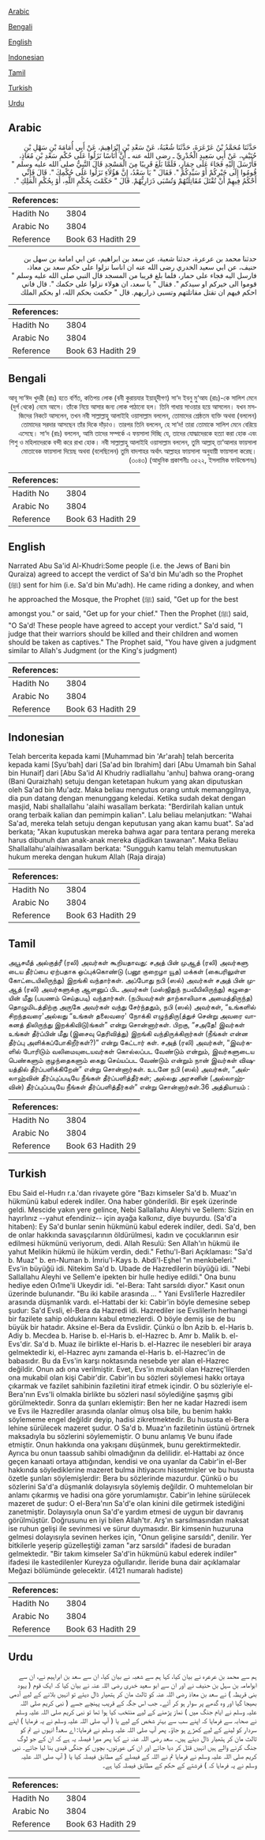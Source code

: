 [Arabic](#arabic)

[Bengali](#bengali)

[English](#english)

[Indonesian](#indonesian)

[Tamil](#tamil)

[Turkish](#turkish)

[Urdu](#urdu)

## Arabic


<div dir="rtl" lang="ar" style={{fontSize:'larger',backgroundColor:'#f8f9fa',padding:20}}>
حَدَّثَنَا مُحَمَّدُ بْنُ عَرْعَرَةَ، حَدَّثَنَا شُعْبَةُ، عَنْ سَعْدِ بْنِ إِبْرَاهِيمَ، عَنْ أَبِي أُمَامَةَ بْنِ سَهْلِ بْنِ حُنَيْفٍ، عَنْ أَبِي سَعِيدٍ الْخُدْرِيِّ ـ رضى الله عنه ـ أَنَّ أُنَاسًا نَزَلُوا عَلَى حُكْمِ سَعْدِ بْنِ مُعَاذٍ، فَأَرْسَلَ إِلَيْهِ فَجَاءَ عَلَى حِمَارٍ، فَلَمَّا بَلَغَ قَرِيبًا مِنَ الْمَسْجِدِ قَالَ النَّبِيُّ صلى الله عليه وسلم ‏"‏ قُومُوا إِلَى خَيْرِكُمْ أَوْ سَيِّدِكُمْ ‏"‏‏.‏ فَقَالَ ‏"‏ يَا سَعْدُ، إِنَّ هَؤُلاَءِ نَزَلُوا عَلَى حُكْمِكَ ‏"‏‏.‏ قَالَ فَإِنِّي أَحْكُمُ فِيهِمْ أَنْ تُقْتَلَ مُقَاتِلَتُهُمْ وَتُسْبَى ذَرَارِيُّهُمْ‏.‏ قَالَ ‏"‏ حَكَمْتَ بِحُكْمِ اللَّهِ، أَوْ بِحُكْمِ الْمَلِكِ ‏"‏‏.‏
</div>
<div style={{backgroundColor:'#f8f9fa',padding:20, marginBottom: 10}}><table> <thead> <tr> <th>References:</th> <th></th> </tr> </thead> <tbody><tr><td>Hadith No</td><td>3804</td></tr><tr><td>Arabic No</td><td>3804</td></tr><tr><td>Reference</td><td>Book 63 Hadith 29</td></tr></tbody></table></div>


<div dir="rtl" lang="ar" style={{fontSize:'larger',backgroundColor:'#f8f9fa',padding:20}}>
حدثنا محمد بن عرعرة، حدثنا شعبة، عن سعد بن ابراهيم، عن ابي امامة بن سهل بن حنيف، عن ابي سعيد الخدري رضى الله عنه ان اناسا نزلوا على حكم سعد بن معاذ، فارسل اليه فجاء على حمار، فلما بلغ قريبا من المسجد قال النبي صلى الله عليه وسلم " قوموا الى خيركم او سيدكم ". فقال " يا سعد، ان هولاء نزلوا على حكمك ". قال فاني احكم فيهم ان تقتل مقاتلتهم وتسبى ذراريهم. قال " حكمت بحكم الله، او بحكم الملك
</div>
<div style={{backgroundColor:'#f8f9fa',padding:20, marginBottom: 10}}><table> <thead> <tr> <th>References:</th> <th></th> </tr> </thead> <tbody><tr><td>Hadith No</td><td>3804</td></tr><tr><td>Arabic No</td><td>3804</td></tr><tr><td>Reference</td><td>Book 63 Hadith 29</td></tr></tbody></table></div>

## Bengali


<div dir="rtl" lang="bn" style={{fontSize:'larger',backgroundColor:'#f8f9fa',padding:20}}>
আবূ সা‘ঈদ খুদরী (রাঃ) হতে বর্ণিত, কতিপয় লোক (বনী কুরায়যার ইয়াহূদীগণ) সা‘দ ইবনু মু‘আয (রাঃ)-কে সালিশ মেনে (দুর্গ থেকে) নেমে আসে। তাঁকে নিয়ে আসার জন্য লোক পাঠানো হল। তিনি গাধায় সাওয়ার হয়ে আসলেন। যখন মসজিদের নিকটে আসলেন, তখন নবী সাল্লাল্লাহু আলাইহি ওয়াসাল্লাম বললেন, তোমাদের শ্রেষ্ঠতম ব্যক্তি অথবা (বললেন) তোমাদের সরদার আসছেন তাঁর দিকে দাঁড়াও। তারপর তিনি বললেন, হে সা‘দ! তারা তোমাকে সালিশ মেনে বেরিয়ে এসেছে। সা‘দ (রাঃ) বললেন, আমি তাদের সম্পর্কে এ ফয়সালা দিচ্ছি যে, তাদের যোদ্ধাদেরকে হত্যা করা হোক এবং শিশু ও মহিলাদেরকে বন্দী করে রাখা হোক। নবী সাল্লাল্লাহু আলাইহি ওয়াসাল্লাম বললেন, তুমি আল্লাহ্ তা‘আলার ফায়সালা মোতাবেক ফায়সালা দিয়েছ অথবা (বলেছিলেন) তুমি বাদশাহর অর্থাৎ আল্লাহর ফায়সালা অনুযায়ী ফায়সালা করেছ। (৩০৪৩) (আধুনিক প্রকাশনীঃ ৩৫২২, ইসলামিক ফাউন্ডেশনঃ)
</div>
<div style={{backgroundColor:'#f8f9fa',padding:20, marginBottom: 10}}><table> <thead> <tr> <th>References:</th> <th></th> </tr> </thead> <tbody><tr><td>Hadith No</td><td>3804</td></tr><tr><td>Arabic No</td><td>3804</td></tr><tr><td>Reference</td><td>Book 63 Hadith 29</td></tr></tbody></table></div>

## English


<div dir="ltr" lang="en" style={{fontSize:'larger',backgroundColor:'#f8f9fa',padding:20}}>
Narrated Abu Sa'id Al-Khudri:Some people (i.e. the Jews of Bani bin Quraiza) agreed to accept the verdict of Sa'd bin Mu'adh so the Prophet (ﷺ) sent for him (i.e. Sa'd bin Mu'adh). He came riding a donkey, and when he approached the Mosque, the Prophet (ﷺ) said, "Get up for the best amongst you." or said, "Get up for your chief." Then the Prophet (ﷺ) said, "O Sa'd! These people have agreed to accept your verdict." Sa'd said, "I judge that their warriors should be killed and their children and women should be taken as captives." The Prophet said, "You have given a judgment similar to Allah's Judgment (or the King's judgment)
</div>
<div style={{backgroundColor:'#f8f9fa',padding:20, marginBottom: 10}}><table> <thead> <tr> <th>References:</th> <th></th> </tr> </thead> <tbody><tr><td>Hadith No</td><td>3804</td></tr><tr><td>Arabic No</td><td>3804</td></tr><tr><td>Reference</td><td>Book 63 Hadith 29</td></tr></tbody></table></div>

## Indonesian


<div dir="ltr" lang="id" style={{fontSize:'larger',backgroundColor:'#f8f9fa',padding:20}}>
Telah bercerita kepada kami [Muhammad bin 'Ar'arah] telah bercerita kepada kami [Syu'bah] dari [Sa'ad bin Ibrahim] dari [Abu Umamah bin Sahal bin Hunaif] dari [Abu Sa'id Al Khudriy radliallahu 'anhu] bahwa orang-orang (Bani Quraizhah) setuju dengan ketetapan hukum yang akan diputuskan oleh Sa'ad bin Mu'adz. Maka beliau mengutus orang untuk memanggilnya, dia pun datang dengan menunggang keledai. Ketika sudah dekat dengan masjid, Nabi shallallahu 'alaihi wasallam berkata: "Berdirilah kalian untuk orang terbaik kalian dan pemimpin kalian". Lalu beliau melanjutkan: "Wahai Sa'ad, mereka telah setuju dengan keputusan yang akan kamu buat". Sa'ad berkata; "Akan kuputuskan mereka bahwa agar para tentara perang mereka harus dibunuh dan anak-anak mereka dijadikan tawanan". Maka Beliau Shallallahu'alaihiwasallam berkata: "Sungguh kamu telah memutuskan hukum mereka dengan hukum Allah (Raja diraja)
</div>
<div style={{backgroundColor:'#f8f9fa',padding:20, marginBottom: 10}}><table> <thead> <tr> <th>References:</th> <th></th> </tr> </thead> <tbody><tr><td>Hadith No</td><td>3804</td></tr><tr><td>Arabic No</td><td>3804</td></tr><tr><td>Reference</td><td>Book 63 Hadith 29</td></tr></tbody></table></div>

## Tamil


<div dir="ltr" lang="ta" style={{fontSize:'larger',backgroundColor:'#f8f9fa',padding:20}}>
அபூசயீத் அல்குத்ரீ (ரலி) அவர்கள் கூறியதாவது: சஅத் பின் முஆத் (ரலி) அவர்களு டைய தீர்ப்பை ஏற்பதாக ஒப்புக்கொண்டு (பனூ குறைழா யூத) மக்கள் (கைபரிலுள்ள கோட்டையிலிருந்து) இறங்கி வந்தார்கள். அப்போது நபி (ஸல்) அவர்கள் சஅத் பின் முஆத் (ரலி) அவர்களுக்கு ஆளனுப் பிட அவர்கள் (மஸ்ஜிதுந் நபவீயிலிருந்து) கழுதையின் மீது (பயணம் செய்தபடி) வந்தார்கள். (நபியவர்கள் தாற்காலிமாக அமைத்திருந்த) தொழுமிடத்திற்கு அருகே அவர்கள் வந்து சேர்ந்ததும், நபி (ஸல்) அவர்கள், “உங்களில் சிறந்தவரை'அல்லது “உங்கள் தலைவரை' நோக்கி எழுந்திரு(த்துச் சென்று அவரை வாகனத் திலிருந்து இறக்கிவிடு)ங்கள்” என்று சொன்னார்கள். பிறகு, “சஅதே! இவர்கள் உங்கள் தீர்ப்பின் மீது (இசைவு தெரிவித்து) இறங்கி வந்திருக்கிறார்கள் (நீங்கள் என்ன தீர்ப்பு அளிக்கப்போகிறீர்கள்?)” என்று கேட்டார் கள். சஅத் (ரலி) அவர்கள், “இவர்களில் போரிடும் வலிமையுடையவர்கள் கொல்லப்பட வேண்டும் என்றும், இவர்களுடைய பெண்களும் குழந்தைகளும் கைது செய்யப்பட வேண்டும் என்றும் நான் இவர்கள் விஷயத்தில் தீர்ப்பளிக்கிறேன்” என்று சொன்னார்கள். உடனே நபி (ஸல்) அவர்கள், “அல்லாஹ்வின் தீர்ப்புப்படியே நீங்கள் தீர்ப்பளித்தீர்கள்; அல்லது அரசனின் (அல்லாஹ்வின்) தீர்ப்புப்படியே நீங்கள் தீர்ப்பளித்தீர்கள்” என்று சொன்னார்கள்.36 அத்தியாயம் :
</div>
<div style={{backgroundColor:'#f8f9fa',padding:20, marginBottom: 10}}><table> <thead> <tr> <th>References:</th> <th></th> </tr> </thead> <tbody><tr><td>Hadith No</td><td>3804</td></tr><tr><td>Arabic No</td><td>3804</td></tr><tr><td>Reference</td><td>Book 63 Hadith 29</td></tr></tbody></table></div>

## Turkish


<div dir="ltr" lang="tr" style={{fontSize:'larger',backgroundColor:'#f8f9fa',padding:20}}>
Ebu Said el-Hudrı r.a.'dan rivayete göre "Bazı kimseler Sa'd b. Muaz'ın hükmünü kabul ederek indiler. Ona haber gönderildi. Bir eşek üzerinde geldi. Mescide yakın yere gelince, Nebi Sallallahu Aleyhi ve Sellem: Sizin en hayırlınız --yahut efendiniz-- için ayağa kalkınız, diye buyurdu. (Sa'd'a hitaben): Ey Sa'd bunlar senin hükmünü kabul ederek indiler, dedi. Sa'd, ben de onlar hakkında savaşçılarının öldürülmesi, kadın ve çocuklarının esir edilmesi hükmünü veriyorum, dedi. Allah Resulü: Sen Allah'ın hükmü ile yahut Melikin hükmü ile hüküm verdin, dedi." Fethu'l-Bari Açıklaması: "Sa'd b. Muaz" b. en-Numan b. İmriu'l-Kays b. Abdi'l-Eşhel "ın menkıbeleri." Evs'in büyüğü idi. Nitekim Sa'd b. Ubade de Hazredilerin büyüğü idi. "Nebi Sallallahu Aleyhi ve Sellem'e ipekten bir hulle hediye edildi." Ona bunu hediye eden Oı1me'li Ukeydir idi. "el-Bera: Taht sarsıldı diyor." Kasıt onun üzerinde bulunandır. "Bu iki kabile arasında ... " Yani Evsli1erle Hazrediler arasında düşmanlık vardı. el-Hattabi der ki: Cabir'in böyle demesine sebep şudur: Sa'd Evsli, el-Bera da Hazredi idi. Hazrediler ise Evslilerln herhangi bir fazilete sahip olduklarını kabul etmezlerdi. O böyle demiş ise de bu büyük bir hatadır. Aksine el-Bera da Evslidir. Çünkü o İbn Azib b. el-Haris b. Adiy b. Mecdea b. Harise b. el-Haris b. el-Hazrec b. Amr b. Malik b. el-Evs'dir. Sa'd b. Muaz ile birlikte el-Haris b. el-Hazrec ile nesebleri bir araya gelmektedir ki, el-Hazrec aynı zamanda el-Haris b. el-Hazrec'in de babasıdır. Bu da Evs'in karşı noktasında nesebde yer alan el-Hazrec değildir. Onun adı ona verilmiştir. Evet, Evs'in mukabili olan Hazreç'lilerden ona mukabil olan kişi Cabir'dir. Cabir'in bu sözleri söylemesi hakkı ortaya çıkarmak ve fazilet sahibinin faziletini itiraf etmek içindir. O bu sözleriyle el-Bera'nın Evs'li olmakla birlikte bu sözleri nasıl söylediğine şaşmış gibi görülmektedir. Sonra da şunları eklemiştir: Ben her ne kadar Hazredi isem ve Evs ile Hazrediler arasında olanlar olmuş olsa bile, bu benim hakkı söylememe engel değildir deyip, hadisi zikretmektedir. Bu hususta el-Bera lehine sürülecek mazeret şudur. O Sa'd b. Muaz'ın faziletinin üstünü örtrnek maksadıyla bu sözlerini söylememiştir. O bunu anlamış Ve bunu ifade etmiştir. Onun hakkında ona yakışanı düşünmek, bunu gerektirmektedir. Ayrıca bu onun taassub sahibi olmadığının da delilidir. el-Hattabi az önce geçen kanaati ortaya attığından, kendisi ve ona uyanlar da Cabir'in el-Ber hakkında söylediklerine mazeret bulma ihtiyacını hissetmişler ve bu hususta özetle şunları söylemişlerdir: Bera bu sözlerinde mazurdur. Çünkü o bu sözlerini Sa'd'a düşmanlık dolayısıyla söylemiş değildir. O muhtemelolan bir anlamı çıkarmış ve hadisi ona göre yorumlamıştır. Cabir'in lehine sürülecek mazeret de şudur: O el-Bera'nın Sa'd'e olan kinini dile getirmek istediğini zanetmiştir. Dolayısıyla onun Sa'd'e yardım etmesi de uygun bir davranış görülmüştür. Doğrusunu en iyi bilen Allah'tır. Arş'ın sarsılmasından maksat ise ruhun gelişi ile sevinmesi ve sürur duymasıdır. Bir kimsenin huzuruna gelmesi dolayısıyla sevinen herkes için, "Onun gelişine sarsıldı", denilir. Yer bitkilerle yeşerip güzelleştiği zaman "arz sarsıldı" ifadesi de buradan gelmektedir. "Bir takım kimseler Sa'd'in hükmünü kabul ederek indiler" ifadesi ile kastedilenler Kureyza oğullarıdır. İleride buna dair açıklamalar Meğazi bölümünde gelecektir. (4121 numaralı hadiste)
</div>
<div style={{backgroundColor:'#f8f9fa',padding:20, marginBottom: 10}}><table> <thead> <tr> <th>References:</th> <th></th> </tr> </thead> <tbody><tr><td>Hadith No</td><td>3804</td></tr><tr><td>Arabic No</td><td>3804</td></tr><tr><td>Reference</td><td>Book 63 Hadith 29</td></tr></tbody></table></div>

## Urdu


<div dir="rtl" lang="ur" style={{fontSize:'larger',backgroundColor:'#f8f9fa',padding:20}}>
ہم سے محمد بن عرعرہ نے بیان کیا، کہا ہم سے شعبہ نے بیان کیا، ان سے سعد بن ابراہیم نے، ان سے ابوامامہ بن سہل بن حنیف نے اور ان سے ابو سعید خدری رضی اللہ عنہ نے بیان کیا کہ ایک قوم ( یہود بنی قریظہ ) نے سعد بن معاذ رضی اللہ عنہ کو ثالث مان کر ہتھیار ڈال دیئے تو انہیں بلانے کے لیے آدمی بھیجا گیا اور وہ گدھے پر سوار ہو کر آئے۔ جب اس جگہ کے قریب پہنچے جسے ( نبی کریم صلی اللہ علیہ وسلم نے ایام جنگ میں ) نماز پڑھنے کے لیے منتخب کیا ہوا تھا تو نبی کریم صلی اللہ علیہ وسلم نے صحابہ سے فرمایا کہ اپنے سب سے بہتر شخص کے لیے یا ( آپ صلی اللہ علیہ وسلم نے یہ فرمایا ) اپنے سردار کو لینے کے لیے کھڑے ہو جاؤ۔ پھر آپ صلی اللہ علیہ وسلم نے فرمایا: اے سعد! انہوں نے تم کو ثالث مان کر ہتھیار ڈال دیئے ہیں۔ سعد رضی اللہ عنہ نے کہا پھر میرا فیصلہ یہ ہے کہ ان کے جو لوگ جنگ کرنے والے ہیں انہیں قتل کر دیا جائے اور ان کی عورتوں، بچوں کو جنگی قیدی بنا لیا جائے۔ نبی کریم صلی اللہ علیہ وسلم نے فرمایا تم نے اللہ کے فیصلے کے مطابق فیصلہ کیا یا ( آپ صلی اللہ علیہ وسلم نے یہ فرمایا کہ ) فرشتے کے حکم کے مطابق فیصلہ کیا ہے۔
</div>
<div style={{backgroundColor:'#f8f9fa',padding:20, marginBottom: 10}}><table> <thead> <tr> <th>References:</th> <th></th> </tr> </thead> <tbody><tr><td>Hadith No</td><td>3804</td></tr><tr><td>Arabic No</td><td>3804</td></tr><tr><td>Reference</td><td>Book 63 Hadith 29</td></tr></tbody></table></div>